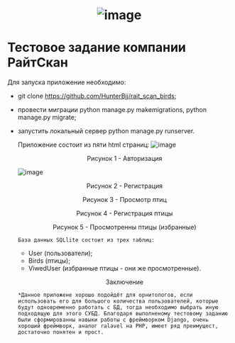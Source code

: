 # <p align="center"> ![image](https://github.com/HunterBjj/rait_scan_birds/assets/64096687/2e616eee-d915-4dca-bef9-c51a0db2bfde) </p>
# Тестовое задание компании РайтСкан


Для запуска приложение необходимо:
- git clone https://github.com/HunterBjj/rait_scan_birds;
- провеcти миграции python manage.py makemigrations, python manage.py migrate;
- запустить локальный сервер python manage.py runserver.

  Приложение состоит из пяти html страниц:
  ![image](https://github.com/HunterBjj/rait_scan_birds/assets/64096687/91718111-901c-41ab-ad04-a3f0b0d8f28a)
   <p align="center"> Рисунок 1 - Авторизация </p>
   
  ![image](https://github.com/HunterBjj/rait_scan_birds/assets/64096687/6d0997ff-8cce-4ac3-b6f5-1e95d3589711)
    <p align="center"> Рисунок 2 - Регистрация </p>

    <p align="center"> Рисунок 3 - Просмотр птиц </p>

    <p align="center"> Рисунок 4 - Регистрация птицы </p>

    <p align="center"> Рисунок 5 - Просмотренны птицы (избранные) </p>

      База данных SQLlite состоит из трех таблиц:
    - User (пользователи);
    - Birds (птицы);
    - ViwedUser (избранные птицы - они же просмотренные).

      
    <p align="center"> Заключение </p>
    
      *Данное приложене хорошо подойдёт для орнитологов, если использовать его для большого количества пользователей, которые будут одновременно работать с БД, тогда необходимо выбрать иную подходящую для этого СУБД. Благодаря выполненому тестовому заданию были сформированны навыки работы с фреймворком Django, очень хороший фреймворк, аналог ralavel на PHP, имеет ряд преимущест, достаточно понятен и прост. 
